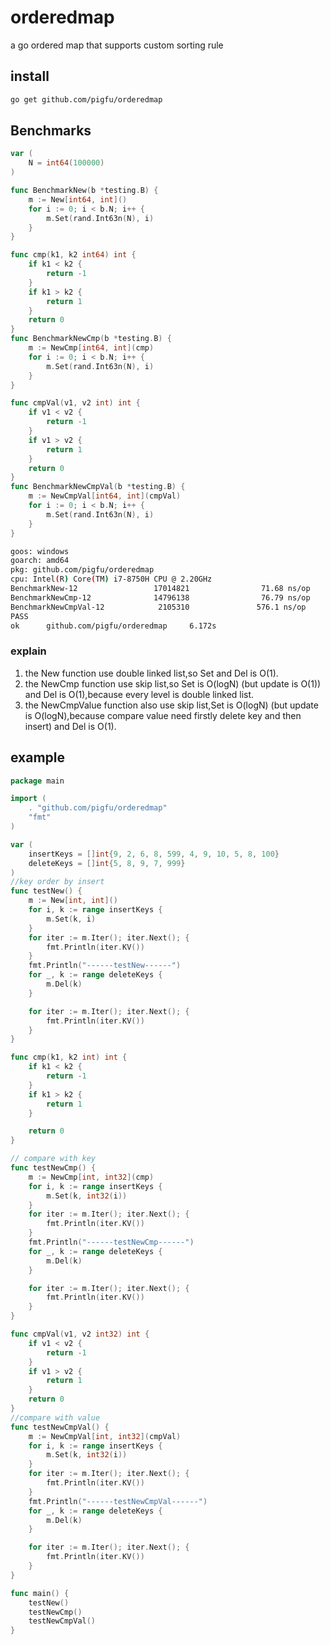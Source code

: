 # orderedmap
a go ordered map that supports custom sorting rule

## install
```sh
go get github.com/pigfu/orderedmap
```

## Benchmarks

```go
var (
	N = int64(100000)
)

func BenchmarkNew(b *testing.B) {
	m := New[int64, int]()
	for i := 0; i < b.N; i++ {
		m.Set(rand.Int63n(N), i)
	}
}

func cmp(k1, k2 int64) int {
	if k1 < k2 {
        return -1
    }
    if k1 > k2 {
        return 1
    }
    return 0
}
func BenchmarkNewCmp(b *testing.B) {
	m := NewCmp[int64, int](cmp)
	for i := 0; i < b.N; i++ {
		m.Set(rand.Int63n(N), i)
	}
}

func cmpVal(v1, v2 int) int {
    if v1 < v2 {
        return -1
    }
    if v1 > v2 {
        return 1
    }
    return 0
}
func BenchmarkNewCmpVal(b *testing.B) {
	m := NewCmpVal[int64, int](cmpVal)
	for i := 0; i < b.N; i++ {
		m.Set(rand.Int63n(N), i)
	}
}
```
```bash
goos: windows
goarch: amd64
pkg: github.com/pigfu/orderedmap
cpu: Intel(R) Core(TM) i7-8750H CPU @ 2.20GHz
BenchmarkNew-12                 17014821                71.68 ns/op
BenchmarkNewCmp-12              14796138                76.79 ns/op
BenchmarkNewCmpVal-12            2105310               576.1 ns/op
PASS
ok      github.com/pigfu/orderedmap     6.172s
```
### explain

1. the New function use double linked list,so Set and Del is O(1).
2. the NewCmp function use skip list,so Set is O(logN) (but update is O(1)) and Del is O(1),because every level is double linked list.
3. the NewCmpValue function also use skip list,Set is O(logN) (but update is O(logN),because compare value need firstly delete key and then insert) and Del is O(1).

## example
```go
package main

import (
	. "github.com/pigfu/orderedmap"
	"fmt"
)

var (
	insertKeys = []int{9, 2, 6, 8, 599, 4, 9, 10, 5, 8, 100}
	deleteKeys = []int{5, 8, 9, 7, 999}
)
//key order by insert 
func testNew() {
	m := New[int, int]()
	for i, k := range insertKeys {
		m.Set(k, i)
	}
	for iter := m.Iter(); iter.Next(); {
		fmt.Println(iter.KV())
	}
	fmt.Println("------testNew------")
	for _, k := range deleteKeys {
		m.Del(k)
	}

	for iter := m.Iter(); iter.Next(); {
		fmt.Println(iter.KV())
	}
}

func cmp(k1, k2 int) int {
	if k1 < k2 {
		return -1
	}
	if k1 > k2 {
		return 1
	}

	return 0
}

// compare with key
func testNewCmp() {
	m := NewCmp[int, int32](cmp)
	for i, k := range insertKeys {
		m.Set(k, int32(i))
	}
	for iter := m.Iter(); iter.Next(); {
		fmt.Println(iter.KV())
	}
	fmt.Println("------testNewCmp------")
	for _, k := range deleteKeys {
		m.Del(k)
	}

	for iter := m.Iter(); iter.Next(); {
		fmt.Println(iter.KV())
	}
}

func cmpVal(v1, v2 int32) int {
	if v1 < v2 {
		return -1
	}
	if v1 > v2 {
		return 1
	}
	return 0
}
//compare with value
func testNewCmpVal() {
	m := NewCmpVal[int, int32](cmpVal)
	for i, k := range insertKeys {
		m.Set(k, int32(i))
	}
	for iter := m.Iter(); iter.Next(); {
		fmt.Println(iter.KV())
	}
	fmt.Println("------testNewCmpVal------")
	for _, k := range deleteKeys {
		m.Del(k)
	}

	for iter := m.Iter(); iter.Next(); {
		fmt.Println(iter.KV())
	}
}

func main() {
	testNew()
	testNewCmp()
	testNewCmpVal()
}
```

